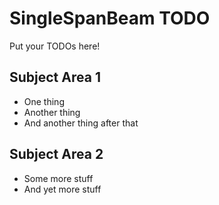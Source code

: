 # SingleSpanBeam TODO

Put your TODOs here!

## Subject Area 1

* One thing
* Another thing
* And another thing after that

## Subject Area 2

* Some more stuff
* And yet more stuff
